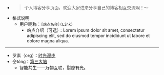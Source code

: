 - > 个人博客分享页面，欢迎大家进来分享自己的博客相互交流啊！～
- 格式说明
    - 用户昵称：`[站点名称](Link)`
        - 站点介绍（可选）：Lorem ipsum dolor sit amet, consectetur adipiscing elit, sed do eiusmod tempor incididunt ut labore et dolore magna aliqua. 
- ---
- 罗素（org）：[时光漫步](https://www.aifeng.space/)
- 仝tóng：[第三大脑](https://temberature.github.io/)
    - 智能共生——万物互联，裂隙有光。

